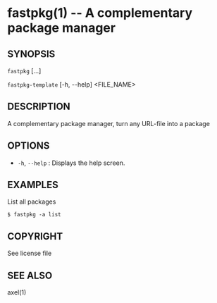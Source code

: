 fastpkg(1) -- A complementary package manager
=============================================

## SYNOPSIS

`fastpkg` [<optional>...] <flags>

`fastpkg-template` [-h, --help] <FILE_NAME> 

## DESCRIPTION

A complementary package manager, turn any URL-file into a package

## OPTIONS

* `-h`, `--help` :
  Displays the help screen.

## EXAMPLES

List all packages

    $ fastpkg -a list

## COPYRIGHT

See license file

## SEE ALSO

axel(1)
